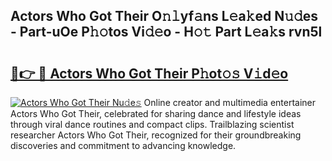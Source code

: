 ## Actors Who Got Their O𝚗𝚕yf𝚊ns L𝚎a𝚔ed N𝚞𝚍es - Part-uOe P𝚑𝚘tos Vi𝚍𝚎o - H𝚘𝚝 Part L𝚎a𝚔s rvn5l

# <h2><a href="http://kf1z8sj.oniu.top/?m=Actors+Who+Got+Their">🔗👉 🔴 Actors Who Got Their P𝚑ot𝚘𝚜 V𝚒d𝚎o</a></h2>

[![Actors Who Got Their Nu𝚍e𝚜](https://i.imgur.com/0qMVB7G.gif)](http://kf1z8sj.oniu.top/?m=Actors+Who+Got+Their)
Online creator and multimedia entertainer Actors Who Got Their, celebrated for sharing dance and lifestyle ideas through viral dance routines and compact clips. Trailblazing scientist researcher Actors Who Got Their, recognized for their groundbreaking discoveries and commitment to advancing knowledge.  
